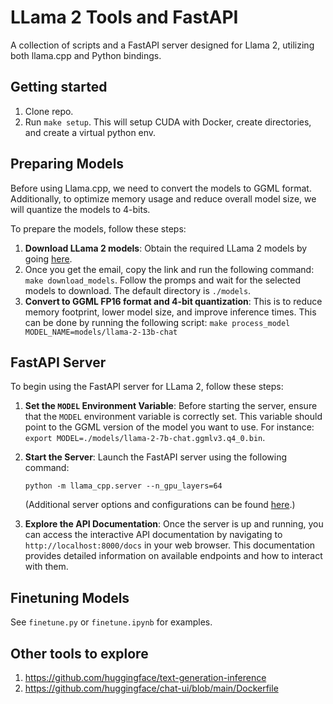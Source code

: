 # LLama 2 Tools and FastAPI

A collection of scripts and a FastAPI server designed for Llama 2, utilizing both llama.cpp and Python bindings.

## Getting started

1. Clone repo. 
2. Run `make setup`. This will setup CUDA with Docker, create directories, and create a virtual python env. 

## Preparing Models

Before using Llama.cpp, we need to convert the models to GGML format. Additionally, to optimize memory usage and reduce overall model size, we will quantize the models to 4-bits. 

To prepare the models, follow these steps:

1. **Download LLama 2 models**: Obtain the required LLama 2 models by going [here](https://ai.meta.com/resources/models-and-libraries/llama-downloads/). 
2. Once you get the email, copy the link and run the following command: `make download_models`. Follow the promps and wait for the selected models to download. The default directory is `./models`.
3. **Convert to GGML FP16 format and 4-bit quantization**: This is to reduce memory footprint, lower model size, and improve inference times. This can be done by running the following script: `make process_model MODEL_NAME=models/llama-2-13b-chat`


## FastAPI Server

To begin using the FastAPI server for LLama 2, follow these steps:

1. **Set the `MODEL` Environment Variable**: Before starting the server, ensure that the `MODEL` environment variable is correctly set. This variable should point to the GGML version of the model you want to use. For instance: `export MODEL=./models/llama-2-7b-chat.ggmlv3.q4_0.bin`.

2. **Start the Server**: Launch the FastAPI server using the following command:

   ```
   python -m llama_cpp.server --n_gpu_layers=64
   ```

   (Additional server options and configurations can be found [here](https://github.com/abetlen/llama-cpp-python/blob/main/llama_cpp/server/app.py#L23).)

3. **Explore the API Documentation**: Once the server is up and running, you can access the interactive API documentation by navigating to `http://localhost:8000/docs` in your web browser. This documentation provides detailed information on available endpoints and how to interact with them.

## Finetuning Models

See `finetune.py` or `finetune.ipynb` for examples.


## Other tools to explore

1. https://github.com/huggingface/text-generation-inference
2. https://github.com/huggingface/chat-ui/blob/main/Dockerfile

